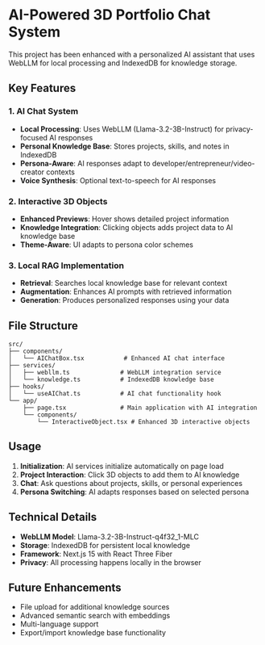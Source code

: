 # AI-Powered 3D Portfolio Chat System

This project has been enhanced with a personalized AI assistant that uses WebLLM for local processing and IndexedDB for knowledge storage.

## Key Features

### 1. **AI Chat System**
- **Local Processing**: Uses WebLLM (Llama-3.2-3B-Instruct) for privacy-focused AI responses
- **Personal Knowledge Base**: Stores projects, skills, and notes in IndexedDB
- **Persona-Aware**: AI responses adapt to developer/entrepreneur/video-creator contexts
- **Voice Synthesis**: Optional text-to-speech for AI responses

### 2. **Interactive 3D Objects**
- **Enhanced Previews**: Hover shows detailed project information
- **Knowledge Integration**: Clicking objects adds project data to AI knowledge base
- **Theme-Aware**: UI adapts to persona color schemes

### 3. **Local RAG Implementation**
- **Retrieval**: Searches local knowledge base for relevant context
- **Augmentation**: Enhances AI prompts with retrieved information
- **Generation**: Produces personalized responses using your data

## File Structure

```
src/
├── components/
│   └── AIChatBox.tsx           # Enhanced AI chat interface
├── services/
│   ├── webllm.ts              # WebLLM integration service
│   └── knowledge.ts           # IndexedDB knowledge base
├── hooks/
│   └── useAIChat.ts           # AI chat functionality hook
└── app/
    ├── page.tsx               # Main application with AI integration
    └── components/
        └── InteractiveObject.tsx # Enhanced 3D interactive objects
```

## Usage

1. **Initialization**: AI services initialize automatically on page load
2. **Project Interaction**: Click 3D objects to add them to AI knowledge
3. **Chat**: Ask questions about projects, skills, or personal experiences
4. **Persona Switching**: AI adapts responses based on selected persona

## Technical Details

- **WebLLM Model**: Llama-3.2-3B-Instruct-q4f32_1-MLC
- **Storage**: IndexedDB for persistent local knowledge
- **Framework**: Next.js 15 with React Three Fiber
- **Privacy**: All processing happens locally in the browser

## Future Enhancements

- File upload for additional knowledge sources
- Advanced semantic search with embeddings
- Multi-language support
- Export/import knowledge base functionality
